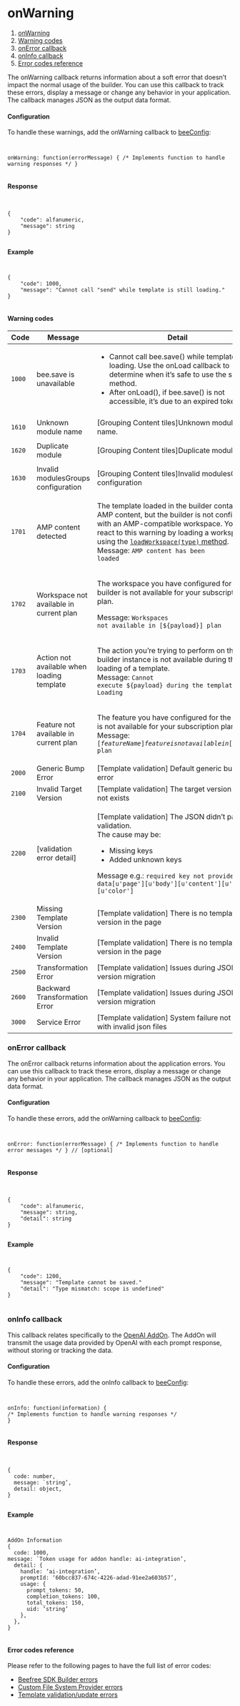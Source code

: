 # onWarning

1. [onWarning](broken-reference)
2. [Warning codes](broken-reference)
3. [onError callback](broken-reference)
4. [onInfo callback](broken-reference)
5. [Error codes reference](broken-reference)

The onWarning callback returns information about a soft error that doesn’t impact the normal usage of the builder. You can use this callback to track these errors, display a message or change any behavior in your application. The callback manages JSON as the output data format.

#### Configuration

To handle these warnings, add the onWarning callback to [beeConfig](https://docs.beefree.io/configuration-parameters/):

```


onWarning: function(errorMessage) { /* Implements function to handle warning responses */ }


```

#### Response

```


{
    "code": alfanumeric,
    "message": string
}


```

**Example**

```


{
    "code": 1000,
    "message": "Cannot call "send" while template is still loading."
}


```

#### Warning codes <a href="#warning-codes" id="warning-codes"></a>

| Code   | Message                                    | Detail                                                                                                                                                                                                                                                                                                                                                         |
| ------ | ------------------------------------------ | -------------------------------------------------------------------------------------------------------------------------------------------------------------------------------------------------------------------------------------------------------------------------------------------------------------------------------------------------------------- |
| `1000` | bee.save is unavailable                    | <ul><li>Cannot call bee.save() while template is still loading. Use the onLoad callback to determine when it’s safe to use the save method.</li><li>After onLoad(), if bee.save() is not accessible, it’s due to an expired token.</li></ul>                                                                                                                   |
|        |                                            |                                                                                                                                                                                                                                                                                                                                                                |
| `1610` | Unknown module name                        | \[Grouping Content tiles]Unknown module name.                                                                                                                                                                                                                                                                                                                  |
|        |                                            |                                                                                                                                                                                                                                                                                                                                                                |
| `1620` | Duplicate module                           | \[Grouping Content tiles]Duplicate module                                                                                                                                                                                                                                                                                                                      |
|        |                                            |                                                                                                                                                                                                                                                                                                                                                                |
| `1630` | Invalid modulesGroups configuration        | \[Grouping Content tiles]Invalid modulesGroups configuration                                                                                                                                                                                                                                                                                                   |
| `1701` | AMP content detected                       | <p>The template loaded in the builder contains AMP content, but the builder is not configured with an AMP-compatible workspace. You can react to this warning by loading a workspace, using the <a href="https://about/workspaces/#switching-workspaces"><code>loadWorkspace(type)</code> method</a>.<br>Message: <code>AMP content has been loaded</code></p> |
| `1702` | Workspace not available in current plan    | <p>The workspace you have configured for the builder is not available for your subscription plan.</p><p>Message: <code>Workspaces not available in [${payload}] plan</code></p>                                                                                                                                                                                |
| `1703` | Action not available when loading template | <p>The action you’re trying to perform on the builder instance is not available during the loading of a template.<br>Message: <code>Cannot execute ${payload} during the template Loading</code></p>                                                                                                                                                           |
| `1704` | Feature not available in current plan      | <p>The feature you have configured for the builder is not available for your subscription plan.<br>Message: <code>[${featureName}] feature is not available in [${plan}] plan</code></p>                                                                                                                                                                       |
| `2000` | Generic Bump Error                         | \[Template validation] Default generic bump error                                                                                                                                                                                                                                                                                                              |
| `2100` | Invalid Target Version                     | \[Template validation] The target version does not exists                                                                                                                                                                                                                                                                                                      |
| `2200` | \[validation error detail]                 | <p>[Template validation] The JSON didn’t pass the validation.<br>The cause may be:</p><ul><li>Missing keys</li><li>Added unknown keys</li></ul><p>Message e.g.: <code>required key not provided @ data[u'page'][u'body'][u'content'][u'style'][u'color']</code></p>                                                                                            |
| `2300` | Missing Template Version                   | \[Template validation] There is no template version in the page                                                                                                                                                                                                                                                                                                |
| `2400` | Invalid Template Version                   | \[Template validation] There is no template version in the page                                                                                                                                                                                                                                                                                                |
| `2500` | Transformation Error                       | \[Template validation] Issues during JSON version migration                                                                                                                                                                                                                                                                                                    |
| `2600` | Backward Transformation Error              | \[Template validation] Issues during JSON version migration                                                                                                                                                                                                                                                                                                    |
| `3000` | Service Error                              | \[Template validation] System failure not related with invalid json files                                                                                                                                                                                                                                                                                      |

### onError callback <a href="#onerror-callback" id="onerror-callback"></a>

The onError callback returns information about the application errors. You can use this callback to track these errors, display a message or change any behavior in your application. The callback manages JSON as the output data format.

#### Configuration

To handle these errors, add the onWarning callback to [beeConfig](https://docs.beefree.io/configuration-parameters/):

```


onError: function(errorMessage) { /* Implements function to handle error messages */ } // [optional]


```

#### Response

```


{
    "code": alfanumeric,
    "message": string,
    "detail": string
}


```

**Example**

```


{
    "code": 1200,
    "message": "Template cannot be saved."
    "detail": "Type mismatch: scope is undefined"
}


```

### onInfo callback <a href="#oninfo-callback" id="oninfo-callback"></a>

This callback relates specifically to the [OpenAI AddOn](https://docs.beefree.io/openai-addon-customization/). The AddOn will transmit the usage data provided by OpenAI with each prompt response, without storing or tracking the data.

#### Configuration

To handle these errors, add the onInfo callback to [beeConfig](https://docs.beefree.io/configuration-parameters/):

```


onInfo: function(information) { 
/* Implements function to handle warning responses */ 
}


```

#### Response

```


{
  code: number,
  message: `string’,
  detail: object,
}


```

**Example**

```


AddOn Information
{
  code: 1000,
message: `Token usage for addon handle: ai-integration’,
  detail: {
    handle: ‘ai-integration’,
    promptId: ‘60bcc837-674c-4226-adad-91ee2a603b57’,
    usage: {
      prompt_tokens: 50,
      completion_tokens: 100,
      total_tokens: 150,
      uid: ‘string’
    },
  },
}


```

#### Error codes reference <a href="#error-codes-reference" id="error-codes-reference"></a>

Please refer to the following pages to have the full list of error codes:

* [Beefree SDK Builder errors](https://docs.beefree.io/editor-errors/)
* [Custom File System Provider errors](https://docs.beefree.io/file-system-provider-errors/)
* [Template validation/update errors](https://docs.beefree.io/template-validation-errors/)
